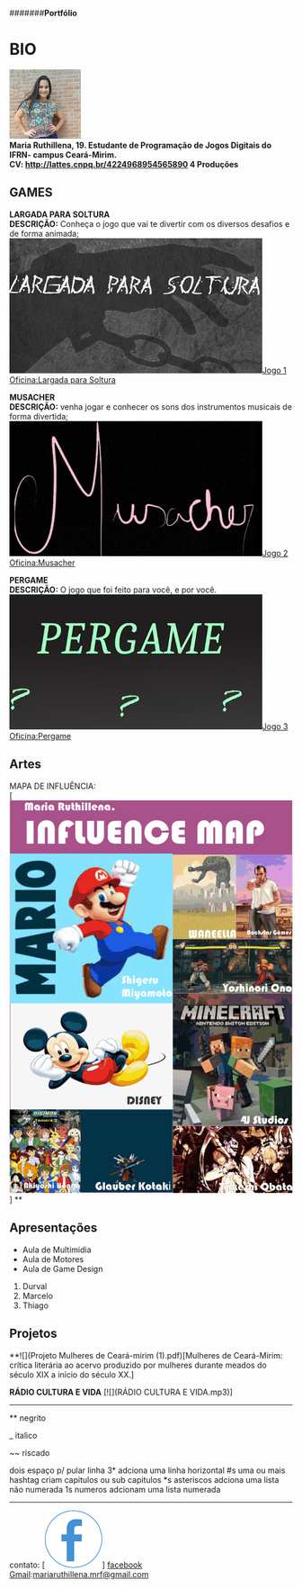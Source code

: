 
 #######**Portfólio**

# BIO
![](per.jpg)  
**Maria Ruthillena, 19. Estudante de Programação de Jogos Digitais do IFRN- campus Ceará-Mirim.  
CV: http://lattes.cnpq.br/4224968954565890    4 Produções**



## GAMES
**LARGADA PARA SOLTURA  
DESCRIÇÃO:** Conheça o jogo que vai te divertir com os diversos desafios e de forma animada;
![](largada.jpg)[Jogo 1 Oficina:Largada para Soltura](https://ruthimaria01.github.io/largada/)  

**MUSACHER  
DESCRIÇÃO:** venha jogar e conhecer os sons dos instrumentos musicais de forma divertida; 
![](musacher.jpg)[Jogo 2 Oficina:Musacher](https://ruthimaria01.github.io/musacher/)  

**PERGAME  
DESCRIÇÃO:** O jogo que foi feito para você, e por você.  
![](pergamepot.jpg)[Jogo 3 Oficina:Pergame](https://eliciaa.github.io/Pergame/)  


## Artes  
MAPA DE INFLUÊNCIA:  
[![](1.png)]
**
## Apresentações
* Aula de Multimidia
* Aula de Motores
* Aula de Game Design

1. Durval
2. Marcelo
3. Thiago

## Projetos  
**![](Projeto Mulheres de Ceará-mirim (1).pdf)[Mulheres de Ceará-Mirim: crítica literária ao acervo produzido por mulheres durante meados
do século XIX a início do século XX.]  

**RÁDIO CULTURA E VIDA**
[![](RÁDIO CULTURA E VIDA.mp3)]

* * *

** negrito

_ italico

~~ riscado  

   dois espaço p/ pular linha
 3* adciona uma linha horizontal
 #s uma ou mais hashtag criam capitulos ou sub capitulos
 *s asteriscos adciona uma lista não numerada
 1s numeros adcionam uma lista numerada
 
 * * *
contato:
[![](face.png)] [facebook](https://web.facebook.com/maria.ruthillena)   
[Gmail](mariaruthillena.mrf@gmail.com):mariaruthillena.mrf@gmail.com

